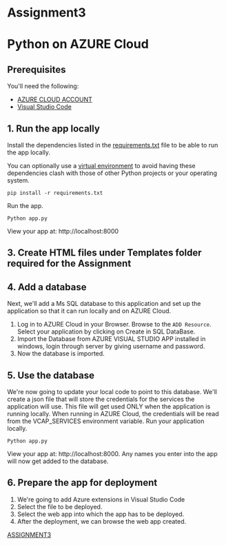 # Assignment3
# Python on AZURE Cloud



## Prerequisites

You'll need the following:
* [AZURE CLOUD ACCOUNT](https://portal.azure.com/#home)
* [Visual Studio Code](https://code.visualstudio.com/download)


## 1. Run the app locally

Install the dependencies listed in the [requirements.txt](https://pip.readthedocs.io/en/stable/user_guide/#requirements-files) file to be able to run the app locally.

You can optionally use a [virtual environment](https://packaging.python.org/installing/#creating-and-using-virtual-environments) to avoid having these dependencies clash with those of other Python projects or your operating system.
  ```
pip install -r requirements.txt
  ```

Run the app.
  ```
Python app.py
  ```

 View your app at: http://localhost:8000

## 3. Create HTML files under Templates folder required for the Assignment



## 4. Add a database

Next, we'll add a Ms SQL database to this application and set up the application so that it can run locally and on AZURE Cloud.

1. Log in to AZURE Cloud in your Browser. Browse to the `ADD Resource`. Select your application by clicking on Create in SQL DataBase.
2. Import the Database from AZURE VISUAL STUDIO APP installed in windows, login through server by giving username and password.
3. Now the database is imported.

## 5. Use the database

We're now going to update your local code to point to this database. We'll create a json file that will store the credentials for the services the application will use. This file will get used ONLY when the application is running locally. When running in AZURE Cloud, the credentials will be read from the VCAP_SERVICES environment variable.
Run your application locally.
  ```
Python app.py
  ```

  View your app at: http://localhost:8000. Any names you enter into the app will now get added to the database.

## 6. Prepare the app for deployment

1. We're going to add Azure extensions in Visual Studio Code 
2. Select the file to be deployed.
3. Select the web app into which the app has to be deployed.
4. After the deployment, we can browse the web app created.

[ASSIGNMENT3](https://code.visualstudio.com/download)

  ```

  ```
